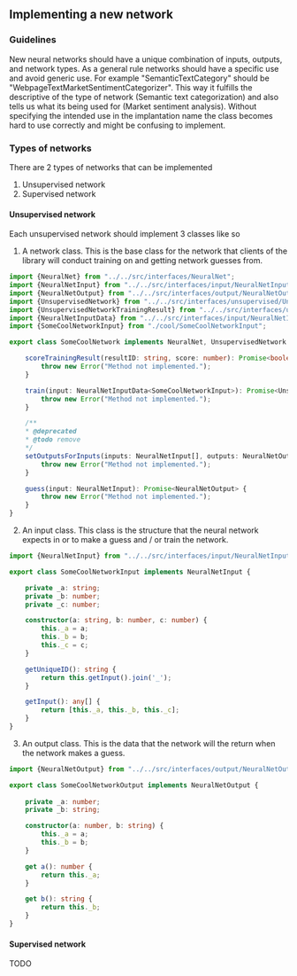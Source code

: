 ## Implementing a new network

### Guidelines
New neural networks should have a unique combination of inputs, outputs, and network types. As a general rule networks should have a specific use and avoid generic use. For example "SemanticTextCategory" should be "WebpageTextMarketSentimentCategorizer". This way it fulfills the descriptive of the type of network (Semantic text categorization) and also tells us what its being used for (Market sentiment analysis). Without specifying the intended use in the implantation name the class becomes hard to use correctly and might be confusing to implement. 

### Types of networks
There are 2 types of networks that can be implemented
1. Unsupervised network
2. Supervised network

#### Unsupervised network
Each unsupervised network should implement 3 classes like so

1. A network class. This is the base class for the network that clients of the library will conduct training on and getting network guesses from.
```typescript
import {NeuralNet} from "../../src/interfaces/NeuralNet";
import {NeuralNetInput} from "../../src/interfaces/input/NeuralNetInput";
import {NeuralNetOutput} from "../../src/interfaces/output/NeuralNetOutput";
import {UnsupervisedNetwork} from "../../src/interfaces/unsupervised/UnsupervisedNetwork";
import {UnsupervisedNetworkTrainingResult} from "../../src/interfaces/unsupervised/UnsupervisedNetworkTrainingResult";
import {NeuralNetInputData} from "../../src/interfaces/input/NeuralNetInputData";
import {SomeCoolNetworkInput} from "./cool/SomeCoolNetworkInput";

export class SomeCoolNetwork implements NeuralNet, UnsupervisedNetwork {

    scoreTrainingResult(resultID: string, score: number): Promise<boolean> {
        throw new Error("Method not implemented.");
    }

    train(input: NeuralNetInputData<SomeCoolNetworkInput>): Promise<UnsupervisedNetworkTrainingResult> {
        throw new Error("Method not implemented.");
    }

    /**
    * @deprecated
    * @todo remove
    */
    setOutputsForInputs(inputs: NeuralNetInput[], outputs: NeuralNetOutput[]) {
        throw new Error("Method not implemented.");
    }

    guess(input: NeuralNetInput): Promise<NeuralNetOutput> {
        throw new Error("Method not implemented.");
    }
}

```

2. An input class. This class is the structure that the neural network expects in or to make a guess and / or train the network.
```typescript
import {NeuralNetInput} from "../../src/interfaces/input/NeuralNetInput";

export class SomeCoolNetworkInput implements NeuralNetInput {

	private _a: string;
	private _b: number;
	private _c: number;

	constructor(a: string, b: number, c: number) {
		this._a = a;
		this._b = b;
		this._c = c;
	}

	getUniqueID(): string {
		return this.getInput().join('_');
	}

	getInput(): any[] {
		return [this._a, this._b, this._c];
	}
}
```

3. An output class. This is the data that the network will the return when the network makes a guess.
```typescript
import {NeuralNetOutput} from "../../src/interfaces/output/NeuralNetOutput";

export class SomeCoolNetworkOutput implements NeuralNetOutput {
    
    private _a: number;
    private _b: string;

    constructor(a: number, b: string) {
        this._a = a;
        this._b = b;
    }

    get a(): number {
        return this._a;
    }

    get b(): string {
        return this._b;
    }
}
```

#### Supervised network
TODO